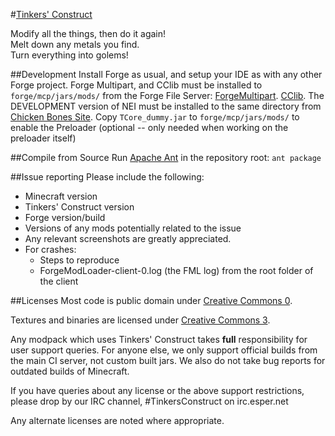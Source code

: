 #[Tinkers' Construct](http://www.minecraftforum.net/topic/1659892-tinkers-construct/)

Modify all the things, then do it again! 	 
Melt down any metals you find. 	 
Turn everything into golems!

##Development
Install Forge as usual, and setup your IDE as with any other Forge project. Forge Multipart, and CClib must be installed to `forge/mcp/jars/mods/` from the  Forge File Server: [ForgeMultipart](http://files.minecraftforge.net/ForgeMultipart/). [CClib](http://files.minecraftforge.net/CodeChickenLib/).  The DEVELOPMENT version of NEI must be installed to the same directory from [Chicken Bones Site](http://www.chickenbones.craftsaddle.org/Files/New_Versions/links.php). Copy `TCore_dummy.jar` to `forge/mcp/jars/mods/` to enable the Preloader (optional -- only needed when working on the preloader itself)

##Compile from Source
Run [Apache Ant](http://ant.apache.org/bindownload.cgi) in the repository root: `ant package`

##Issue reporting
Please include the following:

* Minecraft version
* Tinkers' Construct version
* Forge version/build
* Versions of any mods potentially related to the issue 
* Any relevant screenshots are greatly appreciated.
* For crashes:
	* Steps to reproduce
	* ForgeModLoader-client-0.log (the FML log) from the root folder of the client

##Licenses
Most code is public domain under [Creative Commons 0](http://creativecommons.org/publicdomain/zero/1.0/).

Textures and binaries are licensed under [Creative Commons 3](http://creativecommons.org/licenses/by/3.0/).

Any modpack which uses Tinkers' Construct takes **full** responsibility for user support queries. For anyone else, we only support official builds from the main CI server, not custom built jars. We also do not take bug reports for outdated builds of Minecraft.

If you have queries about any license or the above support restrictions, please drop by our IRC channel, #TinkersConstruct on irc.esper.net

Any alternate licenses are noted where appropriate.
